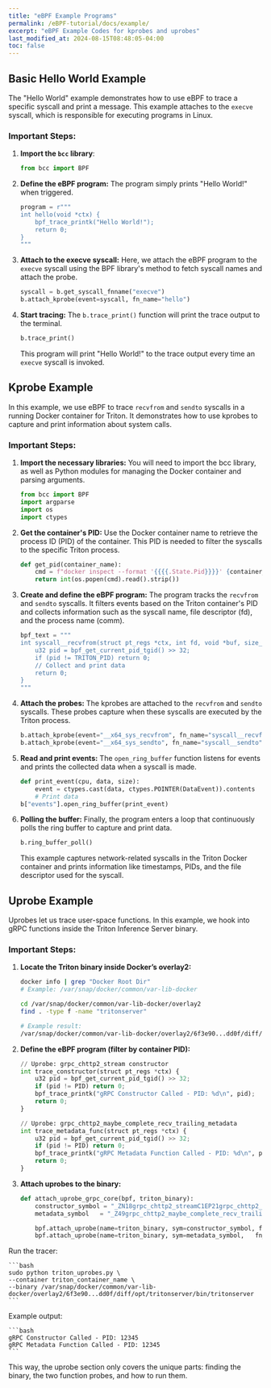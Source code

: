 ```yaml
---
title: "eBPF Example Programs"
permalink: /eBPF-tutorial/docs/example/
excerpt: "eBPF Example Codes for kprobes and uprobes"
last_modified_at: 2024-08-15T08:48:05-04:00
toc: false
---
```


## Basic Hello World Example

The "Hello World" example demonstrates how to use eBPF to trace a specific syscall and print a message. This example attaches to the `execve` syscall, which is responsible for executing programs in Linux.

### Important Steps:

1. **Import the `bcc` library**:
    ```python
    from bcc import BPF
    ```

2. **Define the eBPF program:**
    The program simply prints "Hello World!" when triggered.

    ```python
    program = r"""
    int hello(void *ctx) {
        bpf_trace_printk("Hello World!");
        return 0;
    }
    """
    ```
3. **Attach to the execve syscall:**
    Here, we attach the eBPF program to the `execve` syscall using the BPF library's method to fetch syscall names and attach the probe.

    ```python
    syscall = b.get_syscall_fnname("execve")
    b.attach_kprobe(event=syscall, fn_name="hello")
    ```
4. **Start tracing:**
    The `b.trace_print()` function will print the trace output to the terminal.

    ```python
    b.trace_print()
    ```
    This program will print "Hello World!" to the trace output every time an `execve` syscall is invoked.

## Kprobe Example
In this example, we use eBPF to trace `recvfrom` and `sendto` syscalls in a running Docker container for Triton. It demonstrates how to use kprobes to capture and print information about system calls.

### Important Steps:
1. **Import the necessary libraries:**
    You will need to import the bcc library, as well as Python modules for managing the Docker container and parsing arguments.

    ```python
    from bcc import BPF
    import argparse
    import os
    import ctypes
    ```
2. **Get the container's PID:**
    Use the Docker container name to retrieve the process ID (PID) of the container. This PID is needed to filter the syscalls to the specific Triton process.

    ```python
    def get_pid(container_name):
        cmd = f"docker inspect --format '{{{{.State.Pid}}}}' {container_name}"
        return int(os.popen(cmd).read().strip())
    ```
3. **Create and define the eBPF program:**
    The program tracks the `recvfrom` and `sendto` syscalls. It filters events based on the Triton container's PID and collects information such as the syscall name, file descriptor (fd), and the process name (comm).

    ```python
    bpf_text = """
    int syscall__recvfrom(struct pt_regs *ctx, int fd, void *buf, size_t len, int flags, struct sockaddr *src_addr, __u32 *addrlen) {
        u32 pid = bpf_get_current_pid_tgid() >> 32;
        if (pid != TRITON_PID) return 0;
        // Collect and print data
        return 0;
    }
    """
    ```
4. **Attach the probes:**
    The kprobes are attached to the `recvfrom` and `sendto` syscalls. These probes capture when these syscalls are executed by the Triton process.

    ```python
    b.attach_kprobe(event="__x64_sys_recvfrom", fn_name="syscall__recvfrom")
    b.attach_kprobe(event="__x64_sys_sendto", fn_name="syscall__sendto")
    ```
5. **Read and print events:**
    The `open_ring_buffer` function listens for events and prints the collected data when a syscall is made.

    ```python
    def print_event(cpu, data, size):
        event = ctypes.cast(data, ctypes.POINTER(DataEvent)).contents
        # Print data
    b["events"].open_ring_buffer(print_event)
    ```
6. **Polling the buffer:**
    Finally, the program enters a loop that continuously polls the ring buffer to capture and print data.

    ```python
    b.ring_buffer_poll()
    ```
    This example captures network-related syscalls in the Triton Docker container and prints information like timestamps, PIDs, and the file descriptor used for the syscall.



## Uprobe Example

Uprobes let us trace user-space functions. In this example, we hook into gRPC functions inside the Triton Inference Server binary.

### Important Steps:

1. **Locate the Triton binary inside Docker’s overlay2:**

    ```bash
    docker info | grep "Docker Root Dir"
    # Example: /var/snap/docker/common/var-lib-docker
    ```

    ```bash
    cd /var/snap/docker/common/var-lib-docker/overlay2
    find . -type f -name "tritonserver"
    ```
    
    ```bash
    # Example result:
    /var/snap/docker/common/var-lib-docker/overlay2/6f3e90...dd0f/diff/opt/tritonserver/bin/tritonserver
    ```

2. **Define the eBPF program (filter by container PID):**

    ```python
    // Uprobe: grpc_chttp2_stream constructor
    int trace_constructor(struct pt_regs *ctx) {
        u32 pid = bpf_get_current_pid_tgid() >> 32;
        if (pid != PID) return 0;
        bpf_trace_printk("gRPC Constructor Called - PID: %d\n", pid);
        return 0;
    }
    ```
    ```python
    // Uprobe: grpc_chttp2_maybe_complete_recv_trailing_metadata
    int trace_metadata_func(struct pt_regs *ctx) {
        u32 pid = bpf_get_current_pid_tgid() >> 32;
        if (pid != PID) return 0;
        bpf_trace_printk("gRPC Metadata Function Called - PID: %d\n", pid);
        return 0;
    }
    ```

3. **Attach uprobes to the binary:**

    ```python
    def attach_uprobe_grpc_core(bpf, triton_binary):
        constructor_symbol = "_ZN18grpc_chttp2_streamC1EP21grpc_chttp2_transportP20grpc_stream_refcountPKvPN9grpc_core5ArenaE"
        metadata_symbol   = "_Z49grpc_chttp2_maybe_complete_recv_trailing_metadataP21grpc_chttp2_transportP18grpc_chttp2_stream"

        bpf.attach_uprobe(name=triton_binary, sym=constructor_symbol, fn_name="trace_constructor")
        bpf.attach_uprobe(name=triton_binary, sym=metadata_symbol,   fn_name="trace_metadata_func")
    ```

Run the tracer:

    ```bash
    sudo python triton_uprobes.py \
    --container triton_container_name \
    --binary /var/snap/docker/common/var-lib-docker/overlay2/6f3e90...dd0f/diff/opt/tritonserver/bin/tritonserver
    ```

Example output:

    ```bash
    gRPC Constructor Called - PID: 12345
    gRPC Metadata Function Called - PID: 12345
    ```

This way, the uprobe section only covers the unique parts: finding the binary, the two function probes, and how to run them.


